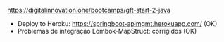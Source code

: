 https://digitalinnovation.one/bootcamps/gft-start-2-java

* Deploy to Heroku: https://springboot-apimgmt.herokuapp.com/ (OK)
* Problemas de integração Lombok-MapStruct: corrigidos (OK)
